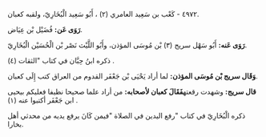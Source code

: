 ٤٩٧٢ - كَعْب بن سَعِيد العامري (٢) ، أَبُو سَعِيد الْبُخَارِيّ، ولقبه كعبان.

**رَوَى عَن:** فُضَيْل بْن عِيَاض.

**رَوَى عَنه:** أَبُو سَهْل سريج (٣) بْن مُوسَى المؤذن، وأَبُو اللَّيْث نَصْر بْن الْحُسَيْن الْبُخَارِيّ.

ذكره ابنُ حِبَّان في كتاب "الثقات (٤) .

**وَقَال سريج بْن مُوسَى المؤذن:** لما أراد يَحْيَى بْن جَعْفَر القدوم من العراق كتب إِلَى كعبان.

**قال سريج:** وشهدت رقعته**فَقَالَ كعبان لأصحابه:** من أراد علما صحيحا نظيفا فعليكم بيحيى ابن جَعْفَر أكتبوا عنه (١) .

ذكره الْبُخَارِيّ في كتاب "رفع اليدين في الصلاة "فيمن كَانَ يرفع يديه من محدثي أهل بخارا.